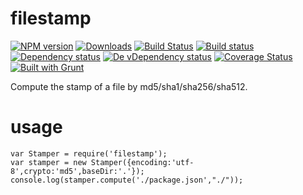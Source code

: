 filestamp
=========
[![NPM version][npm-image]][npm-url] [![Downloads][downloads-image]][npm-url] [![Build Status][travis-image]][travis-url] [![Build status][appveyor-image]][appveyor-url] [![Dependency status][david-dm-image]][david-dm-url] [![De vDependency status][david-dm-dev-image]][david-dm-dev-url] [![Coverage Status][coveralls-image]][coveralls-url] [![Built with Grunt][grunt-image]][grunt-url]

Compute the stamp of a file by md5/sha1/sha256/sha512.


usage
=========
    var Stamper = require('filestamp');
    var stamper = new Stamper({encoding:'utf-8',crypto:'md5',baseDir:'.'});
    console.log(stamper.compute('./package.json',"./"));

[npm-url]: https://npmjs.org/package/filestamp
[downloads-image]: http://img.shields.io/npm/dm/filestamp.svg
[npm-image]: http://img.shields.io/npm/v/filestamp.svg
[travis-url]: https://travis-ci.org/yanni4night/filestamp
[travis-image]: http://img.shields.io/travis/yanni4night/filestamp.svg
[appveyor-image]:https://ci.appveyor.com/api/projects/status/bsu9w9ar8pboc2nj?svg=true
[appveyor-url]:https://ci.appveyor.com/project/yanni4night/filestamp
[david-dm-url]:https://david-dm.org/yanni4night/filestamp
[david-dm-image]:https://david-dm.org/yanni4night/filestamp.svg
[david-dm-dev-url]:https://david-dm.org/yanni4night/filestamp#info=devDependencies
[david-dm-dev-image]:https://david-dm.org/yanni4night/filestamp/dev-status.svg
[coveralls-url]:https://coveralls.io/r/yanni4night/filestamp?branch=master
[coveralls-image]:https://coveralls.io/repos/yanni4night/filestamp/badge.png?branch=master
[grunt-url]:http://gruntjs.com/
[grunt-image]: https://cdn.gruntjs.com/builtwith.png